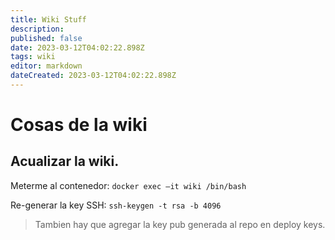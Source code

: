 ```yaml
---
title: Wiki Stuff
description: 
published: false
date: 2023-03-12T04:02:22.898Z
tags: wiki
editor: markdown
dateCreated: 2023-03-12T04:02:22.898Z
---
```


# Cosas de la wiki

## Acualizar la wiki.

Meterme al contenedor:
`docker exec –it wiki /bin/bash`

Re-generar la key SSH:
`ssh-keygen -t rsa -b 4096`

> Tambien hay que agregar la key pub generada al repo en deploy keys.


